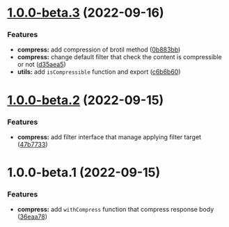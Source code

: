# [1.0.0-beta.3](https://github.com/httpland/http-compress/compare/1.0.0-beta.2...1.0.0-beta.3) (2022-09-16)


### Features

* **compress:** add compression of brotil method ([0b883bb](https://github.com/httpland/http-compress/commit/0b883bbc3b9c3de727d6c16d50405b863051b67d))
* **compress:** change default filter that check the content is compressible or not ([d35aea5](https://github.com/httpland/http-compress/commit/d35aea5b3234671fadd6ddf4fbd3c432dc02684f))
* **utils:** add `isCompressible` function and export ([c6b6b60](https://github.com/httpland/http-compress/commit/c6b6b602a61246c9cd1a461a43fda53995a3e3df))

# [1.0.0-beta.2](https://github.com/httpland/http-compress/compare/1.0.0-beta.1...1.0.0-beta.2) (2022-09-15)


### Features

* **compress:** add filter interface that manage applying filter target ([47b7733](https://github.com/httpland/http-compress/commit/47b7733b96aa731e2d07455711a44e100fe79039))

# 1.0.0-beta.1 (2022-09-15)


### Features

* **compress:** add `withCompress` function that compress response body ([36eaa78](https://github.com/httpland/http-compress/commit/36eaa78c09bea0cbc2a4e909a52cd43c3d5dd38b))
